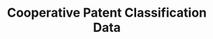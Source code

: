 ---
bigquery: https://console.cloud.google.com/bigquery?p=patents-public-data&d=cpc&page=dataset
citation: '“Cooperative Patent Classification” by the EPO and USPTO, for public use. '
contributors: EPO, USPTO
cost: None
description: Cooperative Patent Classification Data contains the scheme and definitions
  of the Cooperative Patent Classification system for classifying patent documents.
  The CPC is the result of a partnership between the EPO and the USPTO in their joint
  effort to develop a common, internationally compatible classification system for
  technical documents, in particular patent publications, which will be used by both
  offices in the patent granting process
documentation: https://www.cooperativepatentclassification.org/cpcSchemeAndDefinitions
last_edit: 04/05/2022, 19:50:13
location: https://www.cooperativepatentclassification.org/index
maintained_by: USPTO, EPO
schema_fields:
- residual_references
- informative_references
- additional_only
- residualReferences
- child_groups
- symbol
- titlePart
- notAllocatable
- breakdown_code
- title_full
- status
- not_allocatable
- childGroups
- parents
- titleFull
- dateRevised
- ipc_concordant
- level
- title_part
- applicationReferences
- application_references
- ipcConcordant
- sizeCache
- informativeReferences
- glossary
- children
- limitingReferences
- date_revised
- synonyms
- limiting_references
- definition
- breakdownCode
shortname: cooperative_patent_classification
tags:
- patents
- science
title: Cooperative Patent Classification Data
uuid: 984374a7-16e9-4b35-9445-458daceb01bf
---
